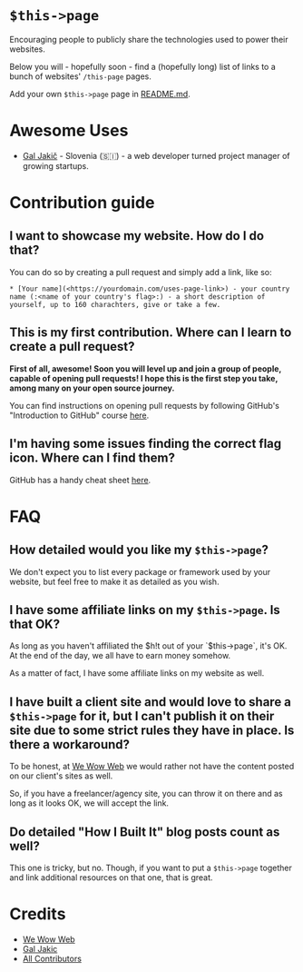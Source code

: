 # `$this->page`
Encouraging people to publicly share the technologies used to power their websites.

Below you will - hopefully soon - find a (hopefully long) list of links to a bunch of websites' `/this-page` pages.

Add your own `$this->page` page in [README.md](https://github.com/wewowweb/this-page/blob/main/README.md).

# Awesome Uses

* [Gal Jakič](https://gal.jakic.dev/this-page) - Slovenia (:slovenia:) - a web developer turned project manager of growing startups.

# Contribution guide
## I want to showcase my website. How do I do that?
You can do so by creating a pull request and simply add a link, like so:

```
* [Your name](<https://yourdomain.com/uses-page-link>) - your country name (:<name of your country's flag>:) - a short description of yourself, up to 160 charachters, give or take a few. 
```
## This is my first contribution. Where can I learn to create a pull request?
**First of all, awesome! Soon you will level up and join a group of people, capable of opening pull requests! I hope this is the first step you take, among many on your open source journey.**

You can find instructions on opening pull requests by following GitHub's "Introduction to GitHub" course [here](https://lab.github.com/githubtraining/introduction-to-github).

## I'm having some issues finding the correct flag icon. Where can I find them?

GitHub has a handy cheat sheet [here](https://github.com/ikatyang/emoji-cheat-sheet/blob/master/README.md#flags).

# FAQ
## How detailed would you like my `$this->page`?

We don't expect you to list every package or framework used by your website, but feel free to make it as detailed as you wish.

## I have some affiliate links on my `$this->page`. Is that OK?

As long as you haven't affiliated the $h!t out of your `$this->page`, it's OK. At the end of the day, we all have to earn money somehow. 

As a matter of fact, I have some affiliate links on my website as well.

## I have built a client site and would love to share a `$this->page` for it, but I can't publish it on their site due to some strict rules they have in place. Is there a workaround?

To be honest, at [We Wow Web](https://wewowweb.com) we would rather not have the content posted on our client's sites as well. 

So, if you have a freelancer/agency site, you can throw it on there and as long as it looks OK, we will accept the link.

## Do detailed "How I Built It" blog posts count as well?

This one is tricky, but no. Though, if you want to put a `$this->page` together and link additional resources on that one, that is great.

# Credits
- [We Wow Web](https://github.com/wewowweb)
- [Gal Jakic](https://github.com/morpheus7CS)
- [All Contributors](../../contributors)